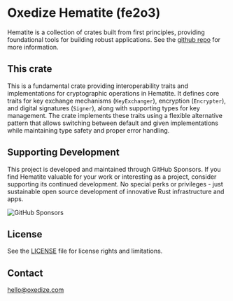 # Oxedize Hematite (fe2o3)

Hematite is a collection of crates built from first principles, providing foundational tools for building robust applications.  See the [github repo](https://github.com/Oxedize/fe2o3) for more information.

## This crate

This is a fundamental crate providing interoperability traits and implementations for cryptographic operations in Hematite. It defines core traits for key exchange mechanisms (`KeyExchanger`), encryption (`Encrypter`), and digital signatures (`Signer`), along with supporting types for key management. The crate implements these traits using a flexible alternative pattern that allows switching between default and given implementations while maintaining type safety and proper error handling.

## Supporting Development

This project is developed and maintained through GitHub Sponsors. If you find Hematite valuable for your work or interesting as a project, consider supporting its continued development. No special perks or privileges - just sustainable open source development of innovative Rust infrastructure and apps.

![GitHub Sponsors](https://img.shields.io/github/sponsors/Oxedize)

## License

See the [LICENSE](LICENSE) file for license rights and limitations.

## Contact

<hello@oxedize.com>
